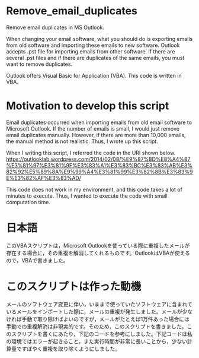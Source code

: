 # Remove_email_duplicates
Remove email duplicates in MS Outlook.

When changing your email software, what you should do is exporting emails from old software and importing these emails to new software. Outlook accepts .pst file for importing emails from other software. If there are several .pst files and if there are duplicates of the same emails, you must want to remove duplicates.

Outlook offers Visual Basic for Application (VBA). This code is written in VBA.

# Motivation to develop this script
Email duplicates occurred when importing emails from old email software to Microsoft Outlook. If the number of emails is small, I would just remove email duplicates manually. However, if there are more than 10,000 emails, the manual method is not realistic. Thus, I wrote up this script.

When I writing this script, I referred the code in the URI shown below. https://outlooklab.wordpress.com/2014/02/08/%E9%87%8D%E8%A4%87%E3%81%97%E3%81%9F%E3%83%A1%E3%83%BC%E3%83%AB%E3%82%92%E5%89%8A%E9%99%A4%E3%81%99%E3%82%8B%E3%83%9E%E3%82%AF%E3%83%AD/

This code does not work in my environment, and this code takes a lot of minutes to execute. Thus, I wanted to execute the code with small computation time.

# 日本語
このVBAスクリプトは，Microsoft Outlookを使っている際に重複したメールが存在する場合に，その重複を解消してくれるものです。OutlookはVBAが使えるので，VBAで書きました。

# このスクリプトは作った動機
メールのソフトウェア変更に伴い，いままで使っていたソフトウェアに含まれているメールをインポートした際に，メールの重複が発生しました。メールが少なければ手動で取り除けばよいのですが，メールがたとえば1万件あった場合には手動での重複解消は非現実的です。そのため，このスクリプトを書きました。このスクリプトを書くにあたり，下記のコードを参考にしました。下記コードは私の環境ではエラーが起きること，また実行時間が非常に長いことから，少ない計算量ですばやく重複を取り除くようにしました。
